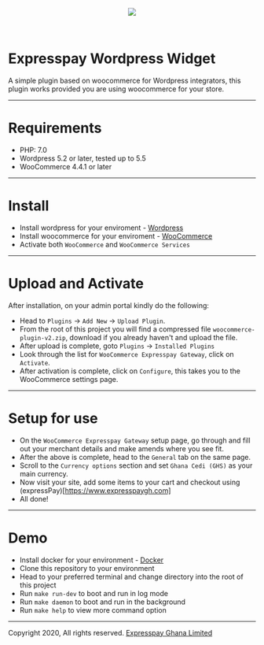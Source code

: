 <p align="center">
  <img src="https://expresspaygh.com/images/logo.png" />
</p>
<br/>

# Expresspay Wordpress Widget

A simple plugin based on woocommerce for Wordpress integrators, this plugin works provided you are using woocommerce for your store.

------------------

# Requirements
* PHP: 7.0
* Wordpress 5.2 or later, tested up to 5.5
* WooCommerce 4.4.1 or later

------------------

# Install

* Install wordpress for your enviroment - [Wordpress](https://wordpress.org/download/)
* Install woocommerce for your enviroment - [WooCommerce](https://wordpress.org/plugins/woocommerce/)
* Activate both `WooCommerce` and `WooCommerce Services`

------------------

# Upload and Activate

After installation, on your admin portal kindly do the following:

* Head to `Plugins` -> `Add New` -> `Upload Plugin`.
* From the root of this project you will find a compressed file `woocommerce-plugin-v2.zip`, download if you already haven't and upload the file.
* After upload is complete, goto `Plugins` -> `Installed Plugins`
* Look through the list for `WooCommerce Expresspay Gateway`, click on `Activate`.
* After activation is complete, click on `Configure`, this takes you to the WooCommerce settings page.

------------------

# Setup for use

* On the `WooCommerce Expresspay Gateway` setup page, go through and fill out your merchant details and make amends where you see fit.
* After the above is complete, head to the `General` tab on the same page.
* Scroll to the `Currency options` section and set `Ghana Cedi (GHS)` as your main currency.
* Now visit your site, add some items to your cart and checkout using (expressPay)[https://www.expresspaygh.com]
* All done!

-------------------

# Demo

* Install docker for your environment - [Docker](https://www.docker.com/get-started)
* Clone this repository to your environment
* Head to your preferred terminal and change directory into the root of this project
* Run `make run-dev` to boot and run in log mode
* Run `make daemon` to boot and run in the background
* Run `make help` to view more command option


----------------------

Copyright 2020, All rights reserved. [Expresspay Ghana Limited](https://expresspaygh.com)
